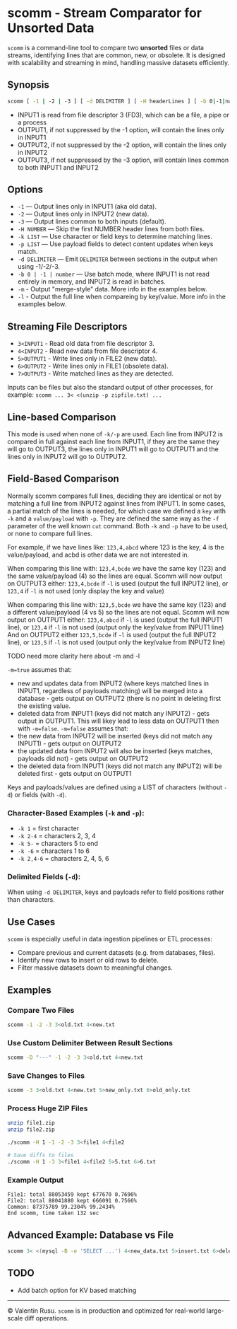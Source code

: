 # scomm - Stream Comparator for Unsorted Data

`scomm` is a command-line tool to compare two **unsorted** files or data streams, identifying lines that are common, new, or obsolete. It is designed with scalability and streaming in mind, handling massive datasets efficiently.

## Synopsis

```sh
scomm [ -1 | -2 | -3 ] [ -d DELIMITER ] [ -H headerLines ] [ -b 0|-1|number ] [ -k LIST -p LIST ] 3<INPUT1 4<INOUT2 [ 5>OUTPUT1 ] [ 6>OUTPUT2 ] [ 7>OUTPUT3 ]
```

- INPUT1 is read from file descriptor 3 (FD3), which can be a file, a pipe or a process
- OUTPUT1, if not suppressed by the -1 option, will contain the lines only in INPUT1
- OUTPUT2, if not suppressed by the -2 option, will contain the lines only in INPUT2
- OUTPUT3, if not suppressed by the -3 option, will contain lines common to both INPUT1 and INPUT2

## Options

- `-1` — Output lines only in INPUT1 (aka old data).
- `-2` — Output lines only in INPUT2 (new data).
- `-3` — Output lines common to both inputs (default).
- `-H NUMBER` — Skip the first NUMBER header lines from both files.
- `-k LIST` — Use character or field keys to determine matching lines.
- `-p LIST` — Use payload fields to detect content updates when keys match.
- `-d DELIMITER` — Emit `DELIMITER` between sections in the output when using -1/-2/-3.
- `-b 0 | -1 | number` — Use batch mode, where INPUT1 is not read entirely in memory, and INPUT2 is read in batches.
- `-m` - Output "merge-style" data. More info in the examples below.
- `-l` - Output the full line when compareing by key/value. More info in the examples below.
   
## Streaming File Descriptors

- `3<INPUT1` - Read old data from file descriptor 3.
- `4<INPUT2` - Read new data from file descriptor 4.
- `5>OUTPUT1` - Write lines only in FILE2 (new data).
- `6>OUTPUT2` - Write lines only in FILE1 (obsolete data).
- `7>OUTPUT3` - Write matched lines as they are detected.

Inputs can be files but also the standard output of other processes, for example:
`scomm ... 3< <(unzip -p zipfile.txt) ...`

## Line-based Comparison

This mode is used when none of `-k/-p` are used.
Each line from INPUT2 is compared in full against each line from INPUT1, if they are the same they will go to OUTPUT3, the lines only in INPUT1 will go to OUTPUT1 and the lines only in INPUT2 will go to OUTPUT2.

## Field-Based Comparison

Normally scomm compares full lines, deciding they are identical or not by matching a full line from INPUT2 against lines from INPUT1.
In some cases, a partial match of the lines is needed, for which case we defined a `key` with `-k` and a `value/payload` with `-p`.
They are defined the same way as the `-f` parameter of the well known `cut` command. Both `-k` and `-p` have to be used, or none to compare full lines.

For example, if we have lines like:
  `123,4,abcd`
where 123 is the key, 4 is the value/payload, and acbd is other data we are not interested in.

When comparing this line with:
  `123,4,bcde`
we have the same key (123) and the same value/payload (4) so the lines are equal.
Scomm will now output on OUTPUT3 either:
  `123,4,bcde` if `-l` is used (output the full INPUT2 line), or
  `123,4` if `-l` is not used (only display the key and value)

When comparing this line with:
  `123,5,bcde`
we have the same key (123) and a different value/payload (4 vs 5) so the lines are not equal.
Scomm will now output on OUTPUT1 either:
  `123,4,abcd` if `-l` is used (output the full INPUT1 line), or
  `123,4` if `-l` is not used (output only the key/value from INPUT1 line)
And on OUTPUT2 either
  `123,5,bcde` if `-l` is used (output the full INPUT2 line), or
  `123,5` if `-l` is not used (output only the key/value from INPUT2 line)

TODO need more clarity here about -m and -l

`-m=true` assumes that:
   - new and updates data from INPUT2 (where keys matched lines in INPUT1, regardless of payloads matching) will be merged into a database - gets output on OUTPUT2 (there is no point in deleting first the existing value.
   - deleted data from INPUT1 (keys did not match any INPUT2) - gets output in OUTPUT1.
This will likey lead to less data on OUTPUT1 then with `-m=false`.
`-m=false` assumes that:
   - the new data from INPUT2 will be inserted (keys did not match any INPUT1) - gets output on OUTPUT2
   - the updated data from INPUT2 will also be inserted (keys matches, payloads did not) - gets output on OUTPUT2
   - the deleted data from INPUT1 (keys did not match any INPUT2) will be deleted first - gets output on OUTPUT1

Keys and payloads/values are defined using a LIST of characters (without `-d`) or fields (with `-d`).

### Character-Based Examples (`-k` and `-p`):

- `-k 1` = first character
- `-k 2-4` = characters 2, 3, 4
- `-k 5-` = characters 5 to end
- `-k -6` = characters 1 to 6
- `-k 2,4-6` = characters 2, 4, 5, 6

### Delimited Fields (`-d`):

When using `-d DELIMITER`, keys and payloads refer to field positions rather than characters.

## Use Cases

`scomm` is especially useful in data ingestion pipelines or ETL processes:

- Compare previous and current datasets (e.g. from databases, files).
- Identify new rows to insert or old rows to delete.
- Filter massive datasets down to meaningful changes.

## Examples

### Compare Two Files

```sh
scomm -1 -2 -3 3<old.txt 4<new.txt
```

### Use Custom Delimiter Between Result Sections

```sh
scomm -D "---" -1 -2 -3 3<old.txt 4<new.txt
```

### Save Changes to Files

```sh
scomm -3 3<old.txt 4<new.txt 5>new_only.txt 6>old_only.txt
```

### Process Huge ZIP Files

```sh
unzip file1.zip
unzip file2.zip

./scomm -H 1 -1 -2 -3 3<file1 4<file2

# Save diffs to files
./scomm -H 1 -3 3<file1 4<file2 5>5.txt 6>6.txt
```

### Example Output

```
File1: total 88053459 kept 677670 0.7696%
File2: total 88041880 kept 666091 0.7566%
Common: 87375789 99.2304% 99.2434%
End scomm, time taken 132 sec
```

## Advanced Example: Database vs File

```sh
scomm 3< <(mysql -B -e 'SELECT ...') 4<new_data.txt 5>insert.txt 6>delete.txt
```

## TODO

- Add batch option for KV based matching


---

© Valentin Rusu. `scomm` is in production and optimized for real-world large-scale diff operations.
